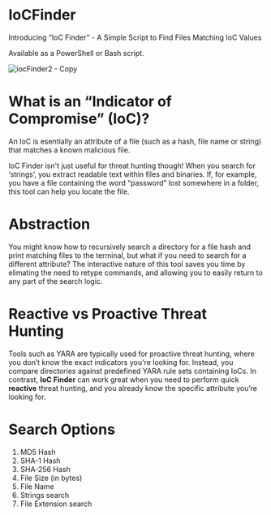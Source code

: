 # IoCFinder
Introducing “IoC Finder” - A Simple Script to Find Files Matching IoC Values

Available as a PowerShell or Bash script.

![iocFinder2 - Copy](https://github.com/user-attachments/assets/52814f3f-36a3-4e39-9d49-c762ff611190)

# What is an “Indicator of Compromise” (IoC)?

An IoC is esentially an attribute of a file (such as a hash, file name or string) that matches a known malicious file.

IoC Finder isn't just useful for threat hunting though! When you search for ‘strings’, you extract readable text within files and binaries. If, for example, you have a file containing the word “password” lost somewhere in a folder, this tool can help you locate the file.

# Abstraction

You might know how to recursively search a directory for a file hash and print matching files to the terminal, but what if you need to search for a different attribute? The interactive nature of this tool saves you time by elimating the need to retype commands, and allowing you to easily return to any part of the search logic.

# Reactive vs Proactive Threat Hunting

Tools such as YARA are typically used for proactive threat hunting, where you don’t know the exact indicators you're looking for. Instead, you compare directories against predefined YARA rule sets containing IoCs. In contrast, **IoC Finder** can work great when you need to perform quick **reactive** threat hunting, and you already know the specific attribute you’re looking for.

# Search Options

1) MD5 Hash
2) SHA-1 Hash
3) SHA-256 Hash
4) File Size (in bytes)
5) File Name
6) Strings search
7) File Extension search

